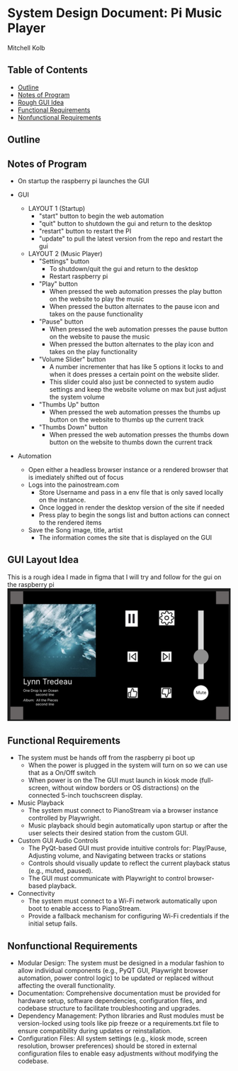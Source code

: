 

# System Design Document: Pi Music Player
Mitchell Kolb


## Table of Contents
- [Outline](#outline)
- [Notes of Program](#notes-of-program)
- [Rough GUI Idea](#gui-layout-idea)
- [Functional Requirements](#functional-requirements)
- [Nonfunctional Requirements](#nonfunctional-requirements)



## Outline




## Notes of Program
- On startup the raspberry pi launches the GUI
- GUI
    - LAYOUT 1 (Startup)
        - "start" button to begin the web automation 
        - "quit" button to shutdown the gui and return to the desktop
        - "restart" button to restart the PI
        - "update" to pull the latest version from the repo and restart the gui
    - LAYOUT 2 (Music Player)
        - "Settings" button
            - To shutdown/quit the gui and return to the desktop
            - Restart raspberry pi
        - "Play" button 
            - When pressed the web automation presses the play button on the website to play the music
            - When pressed the button alternates to the pause icon and takes on the pause functionality
        - "Pause" button 
            - When pressed the web automation presses the pause button on the website to pause the music
            - When pressed the button alternates to the play icon and takes on the play functionality
        - "Volume Slider" button 
            - A number incrementer that has like 5 options it locks to and when it does presses a certain point on the website slider.
            - This slider could also just be connected to system audio settings and keep the website volume on max but just adjust the system volume
        - "Thumbs Up" button 
            - When pressed the web automation presses the thumbs up button on the website to thumbs up the current track
        - "Thumbs Down" button
            - When pressed the web automation presses the thumbs down button on the website to thumbs down the current track
 
- Automation
    - Open either a headless browser instance or a rendered browser that is imediately shifted out of focus
    - Logs into the painostream.com
        - Store Username and pass in a env file that is only saved locally on the instance.
        - Once logged in render the desktop version of the site if needed
        - Press play to begin the songs list and button actions can connect to the rendered items
    - Save the Song image, title, artist
        - The information comes the site that is displayed on the GUI



## GUI Layout Idea
This is a rough idea I made in figma that I will try and follow for the gui on the raspberry pi
![rough idea](rough-gui-layout.png)



## Functional Requirements
- The system must be hands off from the raspberry pi boot up
    - When the power is plugged in the system will turn on so we can use that as a On/Off switch
    - When power is on the The GUI must launch in kiosk mode (full-screen, without window borders or OS distractions) on the connected 5-inch touchscreen display.
- Music Playback
    - The system must connect to PianoStream via a browser instance controlled by Playwright.
    - Music playback should begin automatically upon startup or after the user selects their desired station from the custom GUI.
- Custom GUI Audio Controls
    -  The PyQt-based GUI must provide intuitive controls for: Play/Pause, Adjusting volume, and Navigating between tracks or stations
    - Controls should visually update to reflect the current playback status (e.g., muted, paused).
    - The GUI must communicate with Playwright to control browser-based playback.
- Connectivity
    - The system must connect to a Wi-Fi network automatically upon boot to enable access to PianoStream.
    - Provide a fallback mechanism for configuring Wi-Fi credentials if the initial setup fails.





## Nonfunctional Requirements
- Modular Design: The system must be designed in a modular fashion to allow individual components (e.g., PyQT GUI, Playwright browser automation, power control logic) to be updated or replaced without affecting the overall functionality.
- Documentation: Comprehensive documentation must be provided for hardware setup, software dependencies, configuration files, and codebase structure to facilitate troubleshooting and upgrades.
- Dependency Management: Python libraries and Rust modules must be version-locked using tools like pip freeze or a requirements.txt file to ensure compatibility during updates or reinstallation.
- Configuration Files: All system settings (e.g., kiosk mode, screen resolution, browser preferences) should be stored in external configuration files to enable easy adjustments without modifying the codebase.

